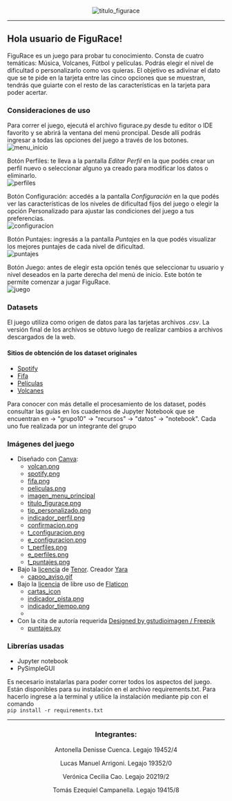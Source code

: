 <div align="center">

![titulo_figurace](https://user-images.githubusercontent.com/101846040/171325942-61b0ac49-d56b-430f-888f-3953b80418f5.png)

</div>

___

## Hola usuario de FiguRace!
FiguRace es un juego para probar tu conocimiento.
Consta de cuatro temáticas: Música, Volcanes, Fútbol y películas.
Podrás elegir el nivel de dificultad o personalizarlo como vos quieras.
El objetivo es adivinar el dato que se te pide en la tarjeta entre las cinco opciones
que se muestran, tendrás que guiarte con el resto de las características en la tarjeta
para poder acertar.

### __Consideraciones de uso__
Para correr el juego, ejecutá el archivo figurace.py desde tu editor o IDE
favorito y se abrirá la ventana del menú proncipal.
Desde allí podrás ingresar a todas las opciones del juego a través de los botones.<br>
![menu_inicio](https://user-images.githubusercontent.com/101846040/171327746-710ceb02-8970-4894-a169-0f40f4431d28.png)

Botón Perfiles: te lleva a la pantalla _Editar Perfil_ en la que podés crear un perfil nuevo
o seleccionar alguno ya creado para modificar los datos o eliminarlo.<br>
![perfiles](https://user-images.githubusercontent.com/101846040/171329671-965bb9bb-342f-407f-83c1-800e9fd6ae42.png)

Botón Configuración: accedés a la pantalla _Configuración_ en la que podés ver las características
de los niveles de dificultad fijos del juego o elegir la opción Personalizado para ajustar las condiciones
del juego a tus preferencias.<br>
![configuracion](https://user-images.githubusercontent.com/101846040/171333202-4761c812-4b41-4fba-a58b-5852a2786887.png)

Botón Puntajes: ingresás a la pantalla _Puntajes_ en la que podés visualizar los
mejores puntajes de cada nivel de dificultad.<br>
![puntajes](https://user-images.githubusercontent.com/101846040/171333219-4fe91b1f-9e3a-4ec4-96ed-8ddec2c0e618.png)

Botón Juego: antes de elegir esta opción tenés que seleccionar tu usuario y nivel deseados
en la parte derecha del menú de inicio. Este botón te permite comenzar a jugar FiguRace.<br>
![juego](https://user-images.githubusercontent.com/101846040/171333207-73ebda4c-d10d-430a-a8f8-d62fc82a714b.png)

### __Datasets__
El juego utiliza como origen de datos para las tarjetas archivos _.csv_. La versión final
de los archivos se obtuvo luego de realizar cambios a archivos descargados de la web.

#### __Sitios de obtención de los dataset originales__
- [Spotify](https://www.kaggle.com/datasets/muhmores/spotify-top-100-songs-of-20152019)
- [Fifa](https://www.kaggle.com/datasets/aayushmishra1512/fifa-2021-complete-player-data?resource=download)
- [Películas](https://www.kaggle.com/datasets/disham993/9000-movies-dataset)
- [Volcanes](https://public.opendatasoft.com/explore/dataset/significant-volcanic-eruption-database/table/)

Para conocer con más detalle el procesamiento de los dataset, podés consultar
las guías en los cuadernos de Jupyter Notebook que se encuentran en
-> "grupo10" -> "recursos" -> "datos" -> "notebook". Cada uno fue realizada por
un integrante del grupo

### __Imágenes del juego__

- Diseñado con [Canva](https://www.canva.com/):
    - [volcan.png](https://www.canva.com/design/DAFCTsJQX6E/MsfOvsjl2Sl-wdH-sbzmtA/view?utm_content=DAFCTsJQX6E&utm_campaign=designshare&utm_medium=link2&utm_source=sharebutton)
    - [spotify.png](https://www.canva.com/design/DAFCTSWZelY/h7mr9ONm2COxfl4WxMv6Bw/view?utm_content=DAFCTSWZelY&utm_campaign=designshare&utm_medium=link2&utm_source=sharebutton)
    - [fifa.png](https://www.canva.com/design/DAFCSUybnjY/f7gmXcfYgM1TinIkbCrMmA/view?utm_content=DAFCSUybnjY&utm_campaign=designshare&utm_medium=link2&utm_source=sharebutton)
    - [peliculas.png](https://www.canva.com/design/DAFCTifR0pE/Y4vk1WeQyHr_-89TBT2ehA/view?utm_content=DAFCTifR0pE&utm_campaign=designshare&utm_medium=link2&utm_source=sharebutton)
    - [imagen_menu_principal](https://www.canva.com/design/DAFCSn6YrPo/4e8v3-OIFGfDgBu06yI0-g/view?utm_content=DAFCSn6YrPo&utm_campaign=designshare&utm_medium=link2&utm_source=sharebutton)
    - [titulo_figurace.png](https://www.canva.com/design/DAFCR75-3pE/x6S_mGUGkOukIWoBxiAVwQ/watch?utm_content=DAFCR75-3pE&utm_campaign=designshare&utm_medium=link2&utm_source=sharebutton)
    - [tip_personalizado.png](https://www.canva.com/design/DAFDhXSubaU/p6xDn0kM7VBZWld-45JYwA/view?utm_content=DAFDhXSubaU&utm_campaign=designshare&utm_medium=link2&utm_source=sharebutton)
    - [indicador_perfil.png](https://www.canva.com/design/DAFDhrvRD8Y/nbEZmttuTWRqoH6L-9yalg/view?utm_content=DAFDhrvRD8Y&utm_campaign=designshare&utm_medium=link2&utm_source=sharebutton)
    - [confirmacion.png](https://www.canva.com/design/DAFDh2AAeU4/u_ru-InI7C5khlBoPkt-Sg/view?utm_content=DAFDh2AAeU4&utm_campaign=designshare&utm_medium=link2&utm_source=sharebutton)
    - [t_configuracion.png](https://www.canva.com/design/DAFD40Kuffc/w_BJIydeH4OV1iuDSTm89A/view?utm_content=DAFD40Kuffc&utm_campaign=designshare&utm_medium=link2&utm_source=sharebutton)
    - [e_configuracion.png](https://www.canva.com/design/DAFD5M-99Wc/WUKbVVYOKmAWzOhEAM2p0A/view?utm_content=DAFD5M-99Wc&utm_campaign=designshare&utm_medium=link2&utm_source=sharebutton)
    - [t_perfiles.png](https://www.canva.com/design/DAFD5FIp6DI/vSD45kjmqCT8ABUml7vgBQ/view?utm_content=DAFD5FIp6DI&utm_campaign=designshare&utm_medium=link2&utm_source=sharebutton)
    - [e_perfiles.png](https://www.canva.com/design/DAFD5IOGRVw/wsgxtRz3KQyVI81jvdCMVQ/view?utm_content=DAFD5IOGRVw&utm_campaign=designshare&utm_medium=link2&utm_source=sharebutton)
    - [t_puntajes.png](https://www.canva.com/design/DAFD5Ff-K7A/xQzYzCBnd2XrcDKxFcYnKw/view?utm_content=DAFD5Ff-K7A&utm_campaign=designshare&utm_medium=link2&utm_source=sharebutton)
- Bajo la [licencia](https://tenor.com/assets/dist/licenses.txt) de [Tenor](https://tenor.com/). Creador [Yara](https://linktr.ee/capoo)
  - [capoo_aviso.gif](https://tenor.com/view/capoo-bugcat-blue-cat-computer-gif-19551056)
- Bajo la [licencia](https://www.freepikcompany.com/legal#nav-flaticon) de libre uso de [Flaticon](https://www.flaticon.es/)
    - [cartas_icon](https://www.flaticon.es/icono-gratis/juego-de-cartas_4072061?term=cartas&page=1&position=16&page=1&position=16&related_id=4072061&origin=search)
    - [indicador_pista.png](https://www.flaticon.es/icono-gratis/flecha-correcta_3248150?related_id=3248150&origin=search#)
    - [indicador_tiempo.png](https://www.flaticon.es/icono-gratis/cronografo_3095036?term=tiempo&page=1&position=2&page=1&position=2&related_id=3095036&origin=search)
    - 
- Con la cita de autoría requerida <a href="http://www.freepik.com">Designed by gstudioimagen / Freepik</a>
    - [puntajes.py](https://www.freepik.es/vector-gratis/cinta-premio_5254203.htm)

### __Librerías usadas__

* Jupyter notebook
* PySimpleGUI

Es necesario instalarlas para poder correr todos los aspectos del juego.
Están disponibles para su instalación en el archivo requirements.txt.
Para hacerlo ingrese a la terminal y utilice la instalación mediante pip
con el comando <br>
`pip install -r requirements.txt`

---

<div align="center">

### **Integrantes:**

Antonella Denisse Cuenca. Legajo 19452/4

Lucas Manuel Arrigoni. Legajo 19352/0

Verónica Cecilia Cao. Legajo 20219/2

Tomás Ezequiel Campanella. Legajo 19415/8

</div>
